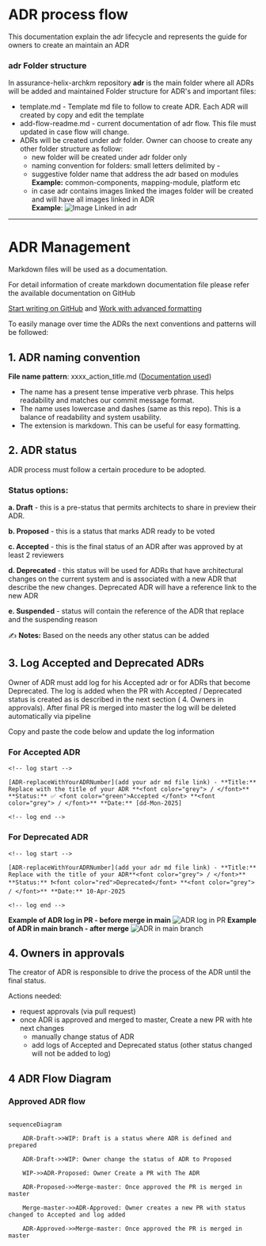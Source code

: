 # ADR process flow

This documentation explain the adr lifecycle and represents the guide for owners to create an maintain an ADR

### adr Folder structure

In assurance-helix-archkm repository **adr** is the main folder where all ADRs will be added and maintained
Folder structure for ADR's and important files:
- template.md - Template md file to follow to create ADR. Each ADR will created by copy and edit the template
- add-flow-readme.md - current documentation of adr flow. This file must updated in case flow will change.
- ADRs will be created under adr folder. Owner can choose to create any other folder structure as follow:
   - new folder will be created under adr folder only
   - naming convention for folders: small letters delimited by -
   - suggestive folder name that address the adr based on modules
     **Example:** common-components, mapping-module, platform etc
   - in case adr contains images linked the images folder will be created and will have all images linked in ADR    
     **Example**: ![Image Linked in adr](images/folder-structure.png)

-------------------------------
# ADR Management

Markdown files will be used as a documentation.

For detail information of create markdown documentation file please refer the available documentation on GitHub

[Start writing on GitHub](https://docs.github.com/en/get-started/writing-on-github/getting-started-with-writing-and-formatting-on-github) and [Work with advanced formatting](https://docs.github.com/en/get-started/writing-on-github/working-with-advanced-formatting)

To easily manage over time the ADRs the next conventions and patterns will be followed:

## 1. ADR naming convention
**File name pattern**: xxxx_action_title.md ([Documentation used](https://github.com/joelparkerhenderson/architecture-decision-record?tab=readme-ov-file#file-name-conventions-for-adrs))
-  The name has a present tense imperative verb phrase. This helps readability and matches our commit message format.
-  The name uses lowercase and dashes (same as this repo). This is a balance of readability and system usability.
-  The extension is markdown. This can be useful for easy formatting.

## 2. ADR status
ADR process must follow a certain procedure to be adopted.

### Status options:

**a. Draft** - this is a pre-status that permits architects to share in preview their ADR.

**b. Proposed** - this is a status that marks ADR ready to be voted

**c. Accepted** - this is the final status of an ADR after was approved by at least 2 reviewers

**d. Deprecated** - this status will be used for ADRs that have architectural changes on the current system and is associated with a new ADR that describe the new changes. Deprecated ADR will have a reference link to the new ADR

**e. Suspended** - status will contain the reference of the ADR that replace and the suspending reason

:writing_hand: **Notes:** Based on the needs any other status can be added


## 3. Log Accepted and Deprecated ADRs

Owner of ADR must add log for his Accepted adr or for ADRs that become Deprecated. The log is added when the PR with Accepted / Deprecated status is created as is described in the next section ( 4. Owners in approvals). After final PR is merged into master the log will be deleted automatically via pipeline

Copy and paste the code below and update the log information

### For Accepted ADR

```
<!-- log start -->

[ADR-replaceWithYourADRNumber](add your adr md file link) - **Title:** Replace with the title of your ADR **<font color="grey"> / </font>** **Status:** ✅ <font color="green">Accepted </font> **<font color="grey"> / </font>** **Date:** [dd-Mon-2025]

<!-- log end -->
```

### For Deprecated ADR

```
<!-- log start -->

[ADR-replaceWithYourADRNumber](add your adr md file link) - **Title:** Replace with the title of your ADR**<font color="grey"> / </font>** **Status:** ❗<font color="red">Deprecated</font> **<font color="grey"> / </font>** **Date:** 10-Apr-2025

<!-- log end -->
```

**Example of ADR log in PR - before merge in main**
![ADR log in PR](images/add-log-accepted-example.png)
**Example of ADR in main branch - after merge**
![ADR in main branch](images/add-log-accepted-example-in-master.png)

## 4. Owners in approvals
The creator of ADR is responsible to drive the process of the ADR until the final status.

Actions needed:
- request approvals (via pull request)
- once ADR is approved and merged to master, Create a new PR with hte next changes
    - manually change status of ADR 
    - add logs of Accepted and Deprecated status (other status changed will not be added to log)

## 4 ADR Flow Diagram

### Approved ADR flow

```mermaid

sequenceDiagram

    ADR-Draft->>WIP: Draft is a status where ADR is defined and prepared

    ADR-Draft->>WIP: Owner change the status of ADR to Proposed

    WIP->>ADR-Proposed: Owner Create a PR with The ADR

    ADR-Proposed->>Merge-master: Once approved the PR is merged in master

    Merge-master->>ADR-Approved: Owner creates a new PR with status changed to Accepted and log added

    ADR-Approved->>Merge-master: Once approved the PR is merged in master

```

